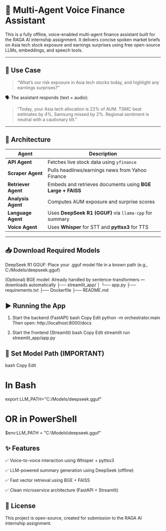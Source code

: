 # 🧠 Multi-Agent Voice Finance Assistant

This is a fully offline, voice-enabled multi-agent finance assistant built for the RAGA AI internship assignment. It delivers concise spoken market briefs on Asia tech stock exposure and earnings surprises using free open-source LLMs, embeddings, and speech tools.

---

## 🚀 Use Case

> “What’s our risk exposure in Asia tech stocks today, and highlight any earnings surprises?”

🗣️ The assistant responds (text + audio):

> “Today, your Asia tech allocation is 22% of AUM. TSMC beat estimates by 4%, Samsung missed by 2%. Regional sentiment is neutral with a cautionary tilt.”

---

## 🧱 Architecture

| Agent         | Description |
|---------------|-------------|
| **API Agent**      | Fetches live stock data using `yfinance` |
| **Scraper Agent**  | Pulls headlines/earnings news from Yahoo Finance |
| **Retriever Agent**| Embeds and retrieves documents using **BGE Large + FAISS** |
| **Analysis Agent** | Computes AUM exposure and surprise scores |
| **Language Agent** | Uses **DeepSeek R1 (GGUF)** via `llama-cpp` for summary |
| **Voice Agent**    | Uses **Whisper** for STT and **pyttsx3** for TTS |

---

## 📥 Download Required Models
DeepSeek R1 GGUF: Place your .gguf model file in a known path (e.g., C:/Models/deepseek.gguf)

(Optional) BGE model: Already handled by sentence-transformers — downloads automatically
├── streamlit_app/
│ └── app.py
├── requirements.txt
├── Dockerfile
├── README.md

## ▶️ Running the App
1. Start the backend (FastAPI)
bash
Copy
Edit
python -m orchestrator.main
Then open: http://localhost:8000/docs

2. Start the frontend (Streamlit)
bash
Copy
Edit
streamlit run streamlit_app/app.py

## 📁 Set Model Path (IMPORTANT)
bash
Copy
Edit
# In Bash
export LLM_PATH="C:/Models/deepseek.gguf"

# OR in PowerShell
$env:LLM_PATH = "C:\Models\deepseek.gguf"

## ✨ Features
✅ Voice-to-voice interaction using Whisper + pyttsx3

✅ LLM-powered summary generation using DeepSeek (offline)

✅ Fast vector retrieval using BGE + FAISS

✅ Clean microservice architecture (FastAPI + Streamlit)

## 📜 License
This project is open-source, created for submission to the RAGA AI internship assignment.


